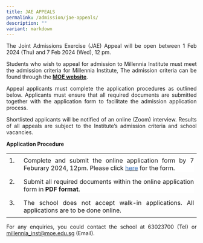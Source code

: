 ```yaml
---
title: JAE APPEALS
permalink: /admission/jae-appeals/
description: ""
variant: markdown
---
```

<p style="text-align:justify;">The Joint Admissions Exercise (JAE) Appeal will be open between 1 Feb 2024 (Thu) and 7 Feb 2024 (Wed), 12 pm. </p>
	
  
<p style="text-align:justify;"> 
Students who wish to appeal for admission to Millennia Institute must meet the admission criteria for Millennia Institute, The admission criteria can be found through the&nbsp;<a href="https://www.moe.gov.sg/post-secondary/admissions/jae/admission-criteria/#L1R4" target="_blank" rel="noopener"><strong>MOE website</strong></a>.</p>
  

<p style="text-align:justify;">Appeal applicants must complete the application procedures as outlined below. Applicants must ensure that all required documents are submitted together with the application form to facilitate the admission application process.</p>
  

<p style="text-align:justify;">Shortlisted applicants will be notified of an online (Zoom) interview. Results of all appeals are subject to the Institute’s admission criteria and school vacancies.</p>
<p><strong>Application Procedure</strong></p>

<table class="MsoTableGrid" border="0" cellspacing="0" cellpadding="0" style="border-collapse:collapse;border:none;mso-yfti-tbllook:1184;mso-padding-alt:
 0cm 5.4pt 0cm 5.4pt;mso-border-insideh:none;mso-border-insidev:none"><tbody><tr style="mso-yfti-irow:0;mso-yfti-firstrow:yes"><td width="28" valign="top" style="width:21.05pt;padding:0cm 5.4pt 0cm 5.4pt"><p class="MsoNormal" style="margin-top:6.0pt;margin-right:0cm;margin-bottom:
  6.0pt;margin-left:0cm;text-align:justify;text-justify:inter-ideograph;
  line-height:normal">1.</p></td><td width="595" valign="top" style="width:446.45pt;padding:0cm 5.4pt 0cm 5.4pt"><p class="MsoNormal" style="margin-top:6.0pt;margin-right:0cm;margin-bottom:
  6.0pt;margin-left:0cm;text-align:justify;text-justify:inter-ideograph;
  line-height:normal;background:white">Complete and submit the online application form by 7 Feburary 2024, 12pm. Please click&nbsp;<a href="https://go.gov.sg/mijaeappeal2024" target="_blank"><span style="color:#2A67B7">here</span></a>&nbsp;for the form.</p></td></tr><tr style="mso-yfti-irow:1"><td width="28" valign="top" style="width:21.05pt;padding:0cm 5.4pt 0cm 5.4pt"><p class="MsoNormal" style="margin-top:6.0pt;margin-right:0cm;margin-bottom:
  6.0pt;margin-left:0cm;text-align:justify;text-justify:inter-ideograph;
  line-height:normal">2.</p></td><td width="595" valign="top" style="width:446.45pt;padding:0cm 5.4pt 0cm 5.4pt"><p class="MsoNormal" style="margin-top:6.0pt;margin-right:0cm;margin-bottom:
  6.0pt;margin-left:0cm;text-align:justify;text-justify:inter-ideograph;
  line-height:normal;background:white">Submit all required documents within the online application form in&nbsp;<strong>PDF format</strong>.</p></td></tr><tr style="mso-yfti-irow:2;mso-yfti-lastrow:yes"><td width="28" valign="top" style="width:21.05pt;padding:0cm 5.4pt 0cm 5.4pt"><p class="MsoNormal" style="margin-top:6.0pt;margin-right:0cm;margin-bottom:
  6.0pt;margin-left:0cm;text-align:justify;text-justify:inter-ideograph;
  line-height:normal">3.</p></td><td width="595" valign="top" style="width:446.45pt;padding:0cm 5.4pt 0cm 5.4pt"><p class="MsoNormal" style="margin-top:6.0pt;margin-right:0cm;margin-bottom:
  6.0pt;margin-left:0cm;text-align:justify;text-justify:inter-ideograph;
  line-height:normal">The school does not accept walk-in applications. All applications are to be done online.
	</p></td></tr></tbody></table>

<p style="text-align:justify;">For any enquiries, you could contact the school at 63023700 (Tel) or <a href="mailto:millennia_inst@moe.edu.sg" target="">millennia_inst@moe.edu.sg</a>&nbsp;(Email).</p>
